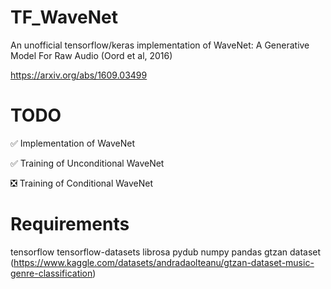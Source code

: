 # TF_WaveNet
An unofficial tensorflow/keras implementation of WaveNet: A Generative Model For Raw Audio (Oord et al, 2016)

https://arxiv.org/abs/1609.03499

# TODO
✅ Implementation of WaveNet 

✅ Training of Unconditional WaveNet

❎ Training of Conditional WaveNet

# Requirements

tensorflow
tensorflow-datasets
librosa
pydub
numpy
pandas
gtzan dataset (https://www.kaggle.com/datasets/andradaolteanu/gtzan-dataset-music-genre-classification)
